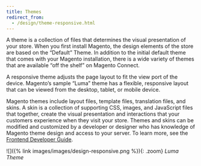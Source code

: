 ```yaml
---
title: Themes
redirect_from: 
  - /design/theme-responsive.html
---
```


A theme is a collection of files that determines the visual presentation of your store. When you first install Magento, the design elements of the store are based on the “Default” Theme. In addition to the initial default theme that comes with your Magento installation, there is a wide variety of themes that are available “off the shelf” on Magento Connect.

A responsive theme adjusts the page layout to fit the view port of the device. Magento’s sample “Luma” theme has a flexible, responsive layout that can be viewed from the desktop, tablet, or mobile device.

Magento themes include layout files, template files, translation files, and skins. A skin is a collection of supporting CSS, images, and JavaScript files that together, create the visual presentation and interactions that your customers experience when they visit your store. Themes and skins can be modified and customized by a developer or designer who has knowledge of Magento theme design and access to your server. To learn more, see the [Frontend Developer Guide][1].

![]({% link images/images/design-responsive.png %}){: .zoom}
_Luma Theme_

[1]: http://devdocs.magento.com/guides/v2.3/frontend-dev-guide/bk-frontend-dev-guide.html
